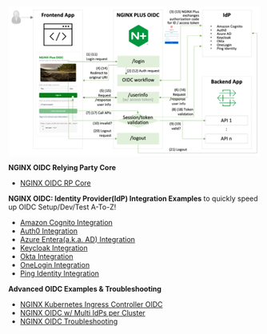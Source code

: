 <a href="URL_REDIRECT" target="blank"><img align="center" src=https://github.com/nginx-openid-connect/.github/raw/2cb406999549c66ece3dced3f2e64e3d978bb908/profile/img/nginx-oidc-flow.png /></a>

**NGINX OIDC Relying Party Core**
- [NGINX OIDC RP Core](https://github.com/nginx-openid-connect/nginx-oidc-core)

**NGINX OIDC: Identity Provider(IdP) Integration Examples** to quickly speed up OIDC Setup/Dev/Test A-To-Z!
- [Amazon Cognito Integration](https://github.com/nginx-openid-connect/nginx-oidc-amazon-cognito)
- [Auth0 Integration](https://github.com/nginx-openid-connect/nginx-oidc-auth0)
- [Azure Entera(a.k.a. AD) Integration](https://github.com/nginx-openid-connect/nginx-oidc-azure-ad)
- [Keycloak Integration](https://github.com/nginx-openid-connect/nginx-oidc-keycloak)
- [Okta Integration](https://github.com/nginx-openid-connect/nginx-oidc-okta)
- [OneLogin Integration](https://github.com/nginx-openid-connect/nginx-oidc-onelogin)
- [Ping Identity Integration](https://github.com/nginx-openid-connect/nginx-oidc-ping-identity)

**Advanced OIDC Examples & Troubleshooting**
- [NGINX Kubernetes Ingress Controller OIDC](https://github.com/nginx-openid-connect/nginx-oidc-kubernetes)
- [NGINX OIDC w/ Multi IdPs per Cluster](https://github.com/nginx-openid-connect/nginx-oidc-multi-idps)
- [NGINX OIDC Troubleshooting](https://github.com/nginx-openid-connect/nginx-oidc-troubleshooting)
